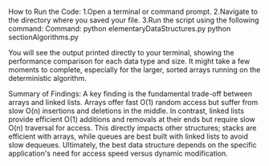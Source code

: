 How to Run the Code: 1.Open a terminal or command prompt. 2.Navigate to the directory where you saved your file. 3.Run the script using the following command: Command: python elementaryDataStructures.py
                            python sectionAlgorithms.py

You will see the output printed directly to your terminal, showing the performance comparison for each data type and size. It might take a few moments to complete, especially for the larger, sorted arrays running on the deterministic algorithm.

Summary of Findings: A key finding is the fundamental trade-off between arrays and linked lists. Arrays offer fast O(1) random access but suffer from slow O(n) insertions and deletions in the middle. In contrast, linked lists provide efficient O(1) additions and removals at their ends but require slow O(n) traversal for access. This directly impacts other structures; stacks are efficient with arrays, while queues are best built with linked lists to avoid slow dequeues. Ultimately, the best data structure depends on the specific application's need for access speed versus dynamic modification.